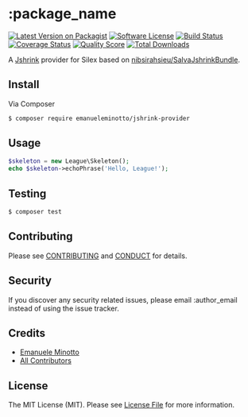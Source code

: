 # :package_name

[![Latest Version on Packagist][ico-version]][link-packagist]
[![Software License][ico-license]](LICENSE.md)
[![Build Status][ico-travis]][link-travis]
[![Coverage Status][ico-scrutinizer]][link-scrutinizer]
[![Quality Score][ico-code-quality]][link-code-quality]
[![Total Downloads][ico-downloads]][link-downloads]

A [Jshrink](https://github.com/tedious/JShrink) provider for Silex based on [nibsirahsieu/SalvaJshrinkBundle](https://github.com/nibsirahsieu/SalvaJshrinkBundle).

## Install

Via Composer

``` bash
$ composer require emanueleminotto/jshrink-provider
```

## Usage

``` php
$skeleton = new League\Skeleton();
echo $skeleton->echoPhrase('Hello, League!');
```

## Testing

``` bash
$ composer test
```

## Contributing

Please see [CONTRIBUTING](CONTRIBUTING.md) and [CONDUCT](CONDUCT.md) for details.

## Security

If you discover any security related issues, please email :author_email instead of using the issue tracker.

## Credits

- [Emanuele Minotto][link-author]
- [All Contributors][link-contributors]

## License

The MIT License (MIT). Please see [License File](LICENSE.md) for more information.

[ico-version]: https://img.shields.io/packagist/v/EmanueleMinotto/:package_name.svg?style=flat-square
[ico-license]: https://img.shields.io/badge/license-MIT-brightgreen.svg?style=flat-square
[ico-travis]: https://img.shields.io/travis/EmanueleMinotto/:package_name/master.svg?style=flat-square
[ico-scrutinizer]: https://img.shields.io/scrutinizer/coverage/g/EmanueleMinotto/:package_name.svg?style=flat-square
[ico-code-quality]: https://img.shields.io/scrutinizer/g/EmanueleMinotto/:package_name.svg?style=flat-square
[ico-downloads]: https://img.shields.io/packagist/dt/EmanueleMinotto/:package_name.svg?style=flat-square

[link-packagist]: https://packagist.org/packages/EmanueleMinotto/:package_name
[link-travis]: https://travis-ci.org/EmanueleMinotto/:package_name
[link-scrutinizer]: https://scrutinizer-ci.com/g/EmanueleMinotto/:package_name/code-structure
[link-code-quality]: https://scrutinizer-ci.com/g/EmanueleMinotto/:package_name
[link-downloads]: https://packagist.org/packages/EmanueleMinotto/:package_name
[link-author]: https://github.com/EmanueleMinotto
[link-contributors]: ../../contributors

